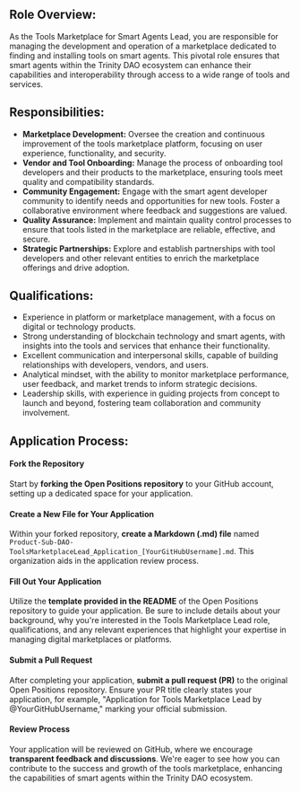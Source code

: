 ## Role Overview:
As the Tools Marketplace for Smart Agents Lead, you are responsible for managing the development and operation of a marketplace dedicated to finding and installing tools on smart agents. This pivotal role ensures that smart agents within the Trinity DAO ecosystem can enhance their capabilities and interoperability through access to a wide range of tools and services.

## Responsibilities:

- **Marketplace Development:** Oversee the creation and continuous improvement of the tools marketplace platform, focusing on user experience, functionality, and security.
- **Vendor and Tool Onboarding:** Manage the process of onboarding tool developers and their products to the marketplace, ensuring tools meet quality and compatibility standards.
- **Community Engagement:** Engage with the smart agent developer community to identify needs and opportunities for new tools. Foster a collaborative environment where feedback and suggestions are valued.
- **Quality Assurance:** Implement and maintain quality control processes to ensure that tools listed in the marketplace are reliable, effective, and secure.
- **Strategic Partnerships:** Explore and establish partnerships with tool developers and other relevant entities to enrich the marketplace offerings and drive adoption.

## Qualifications:

- Experience in platform or marketplace management, with a focus on digital or technology products.
- Strong understanding of blockchain technology and smart agents, with insights into the tools and services that enhance their functionality.
- Excellent communication and interpersonal skills, capable of building relationships with developers, vendors, and users.
- Analytical mindset, with the ability to monitor marketplace performance, user feedback, and market trends to inform strategic decisions.
- Leadership skills, with experience in guiding projects from concept to launch and beyond, fostering team collaboration and community involvement.

## Application Process:

#### Fork the Repository
Start by **forking the Open Positions repository** to your GitHub account, setting up a dedicated space for your application.

#### Create a New File for Your Application
Within your forked repository, **create a Markdown (.md) file** named `Product-Sub-DAO-ToolsMarketplaceLead_Application_[YourGitHubUsername].md`. This organization aids in the application review process.

#### Fill Out Your Application
Utilize the **template provided in the README** of the Open Positions repository to guide your application. Be sure to include details about your background, why you're interested in the Tools Marketplace Lead role, qualifications, and any relevant experiences that highlight your expertise in managing digital marketplaces or platforms.

#### Submit a Pull Request
After completing your application, **submit a pull request (PR)** to the original Open Positions repository. Ensure your PR title clearly states your application, for example, "Application for Tools Marketplace Lead by @YourGitHubUsername," marking your official submission.

#### Review Process
Your application will be reviewed on GitHub, where we encourage **transparent feedback and discussions**. We're eager to see how you can contribute to the success and growth of the tools marketplace, enhancing the capabilities of smart agents within the Trinity DAO ecosystem.
